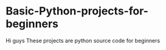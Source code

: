 # Basic-Python-projects-for-beginners
 Hi guys
 These projects are python source code for beginners
